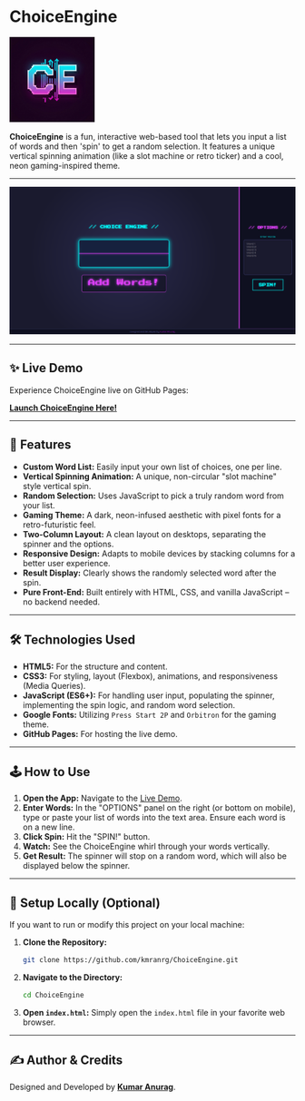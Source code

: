 # ChoiceEngine
<img src="https://github.com/kmranrg/ChoiceEngine/blob/main/logo.png" width="150px">

**ChoiceEngine** is a fun, interactive web-based tool that lets you input a list of words and then 'spin' to get a random selection. It features a unique vertical spinning animation (like a slot machine or retro ticker) and a cool, neon gaming-inspired theme.

---

![screenshot](https://github.com/kmranrg/ChoiceEngine/blob/main/screenshot.png)

---

## ✨ Live Demo

Experience ChoiceEngine live on GitHub Pages:

**[Launch ChoiceEngine Here!](https://kmranrg.github.io/ChoiceEngine/)**

---

## 🚀 Features

* **Custom Word List:** Easily input your own list of choices, one per line.
* **Vertical Spinning Animation:** A unique, non-circular "slot machine" style vertical spin.
* **Random Selection:** Uses JavaScript to pick a truly random word from your list.
* **Gaming Theme:** A dark, neon-infused aesthetic with pixel fonts for a retro-futuristic feel.
* **Two-Column Layout:** A clean layout on desktops, separating the spinner and the options.
* **Responsive Design:** Adapts to mobile devices by stacking columns for a better user experience.
* **Result Display:** Clearly shows the randomly selected word after the spin.
* **Pure Front-End:** Built entirely with HTML, CSS, and vanilla JavaScript – no backend needed.

---

## 🛠️ Technologies Used

* **HTML5:** For the structure and content.
* **CSS3:** For styling, layout (Flexbox), animations, and responsiveness (Media Queries).
* **JavaScript (ES6+):** For handling user input, populating the spinner, implementing the spin logic, and random word selection.
* **Google Fonts:** Utilizing `Press Start 2P` and `Orbitron` for the gaming theme.
* **GitHub Pages:** For hosting the live demo.

---

## 🕹️ How to Use

1.  **Open the App:** Navigate to the [Live Demo](#-live-demo).
2.  **Enter Words:** In the "OPTIONS" panel on the right (or bottom on mobile), type or paste your list of words into the text area. Ensure each word is on a new line.
3.  **Click Spin:** Hit the "SPIN!" button.
4.  **Watch:** See the ChoiceEngine whirl through your words vertically.
5.  **Get Result:** The spinner will stop on a random word, which will also be displayed below the spinner.

---

## 🔧 Setup Locally (Optional)

If you want to run or modify this project on your local machine:

1.  **Clone the Repository:**
    ```bash
    git clone https://github.com/kmranrg/ChoiceEngine.git
    ```
2.  **Navigate to the Directory:**
    ```bash
    cd ChoiceEngine
    ```
3.  **Open `index.html`:** Simply open the `index.html` file in your favorite web browser.

---

## ✍️ Author & Credits

Designed and Developed by **[Kumar Anurag](https://kmranrg.com)**.
